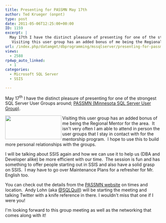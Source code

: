 ```yaml
---
title: Presenting for PASSMN May 17th
author: Ted Krueger (onpnt)
type: post
date: 2011-05-06T12:25:00+00:00
ID: 1159
excerpt: |
  May 17th I have the distinct pleasure of presenting for one of the strongest SQL Server User Groups around; PASSMN (Minnesota SQL Server User Group).  
   Visiting this user group has an added bonus of me being the Regional Mentor for the area.  It isn't&hellip;
url: /index.php/datamgmt/dbprogramming/mssqlserver/presenting-for-passmn-1/
views:
  - 2588
rp4wp_auto_linked:
  - 1
categories:
  - Microsoft SQL Server
  - SSIS

---
```

May 17<sup>th</sup> I have the distinct pleasure of presenting for one of the strongest SQL Server User Groups around; [PASSMN (Minnesota SQL Server User Group)][1]. 

<div class="image_block">
  <a href="https://lessthandot.z19.web.core.windows.net/wp-content/uploads/blogs/DataMgmt/-54.png?mtime=1304691862"><img alt="" src="https://lessthandot.z19.web.core.windows.net/wp-content/uploads/blogs/DataMgmt/-54.png?mtime=1304691862" width="182" height="77" align="left" /></a>
</div>

Visiting this user group has an added bonus of me being the Regional Mentor for the area.  It isn't very often I am able to attend in person the user groups that I stay in contact with for the mentorship program.  I hope to use this to build more personal relationships with the groups.    

I will be talking about SSIS again and how we can use it to help us (DBA and Developer alike) be more efficient with our time.  The session is fun and has something to offer people starting out in SSIS and also have a solid grasp on SSIS.  I may have to go over Maintenance Plans for a refresher for Mr. English too. 

You can check out the details from the [PASSMN website][1] on times and location.  Andy Lohn (aka [@SQLQuill][2]) will be starting the meeting and talking Twitter with a knife reference in there. I wouldn't miss that one if I were you!

I'm looking forward to this group meeting as well as the networking that comes along with it!

 [1]: http://minnesota.sqlpass.org/
 [2]: http://twitter.com/sqlquill